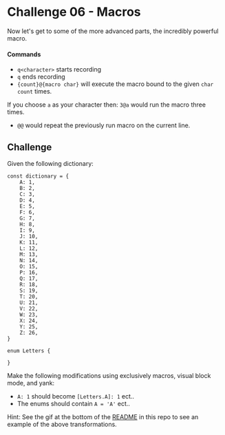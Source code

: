 # Challenge 06 - Macros

Now let's get to some of the more advanced parts, the incredibly powerful macro.

#### Commands

* `q<character>` starts recording
* `q` ends recording
* `{count}@{macro char}` will execute the macro bound to the given `char` `count` times.

If you choose `a` as your character then: `3@a` would run the macro three times.

* `@@` would repeat the previously run macro on the current line.


## Challenge

Given the following dictionary:

```
const dictionary = {
    A: 1,
    B: 2,
    C: 3,
    D: 4,
    E: 5,
    F: 6,
    G: 7,
    H: 8,
    I: 9,
    J: 10,
    K: 11,
    L: 12,
    M: 13,
    N: 14,
    O: 15,
    P: 16,
    Q: 17,
    R: 18,
    S: 19,
    T: 20,
    U: 21,
    V: 22,
    W: 23,
    X: 24,
    Y: 25,
    Z: 26,
}

enum Letters {

}
```

Make the following modifications using exclusively macros, visual block mode, and yank:

* `A: 1` should become `[Letters.A]: 1` ect..
* The enums should contain `A = 'A'` ect..

Hint: See the gif at the bottom of the [README](../README.md) in this repo to see an example of the above transformations.